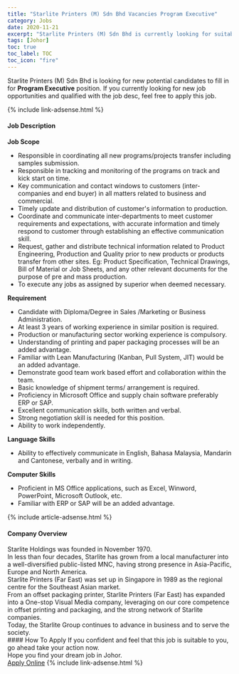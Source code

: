 ```yaml
---
title: "Starlite Printers (M) Sdn Bhd Vacancies Program Executive" 
category: Jobs 
date: 2020-11-21 
excerpt: "Starlite Printers (M) Sdn Bhd is currently looking for suitable person to fill in the Program Executive which positioned at Johor" 
tags: [Johor] 
toc: true 
toc_label: TOC 
toc_icon: "fire" 
--- 
```


<p>Starlite Printers (M) Sdn Bhd is looking for new potential candidates to fill in for <b>Program Executive</b> position. If you currently looking for new job opportunities and qualified with the job desc, feel free to apply this job.
</p>{% include link-adsense.html %} 
<div><div><div><h4>Job Description</h4></div></div><div><div><span><div><div><strong>Job Scope</strong></div><ul><li>Responsible in coordinating all new programs/projects transfer including samples submission.</li><li>Responsible in tracking and monitoring of the programs on track and kick start on time.</li><li>Key communication and contact windows to customers (inter-companies and end buyer) in all matters related to business and commercial.</li><li>Timely update and distribution of customer's information to production.&#160;</li><li>Coordinate and communicate inter-departments to meet customer requirements and expectations, with accurate information and timely respond to customer through establishing an effective communication skill.</li><li>Request, gather and distribute technical information related to Product Engineering, Production and Quality prior to new products or products transfer from other sites. Eg: Product Specification, Technical Drawings, Bill of Material or Job Sheets, and any other relevant documents for the purpose of pre and mass production.</li><li>To execute any jobs as assigned by superior when deemed necessary.</li></ul><div><strong>Requirement</strong></div><ul><li>Candidate with Diploma/Degree in Sales /Marketing or Business Administration.</li><li>At least 3 years of working experience in similar position is required.</li><li>Production or manufacturing sector working experience is compulsory.</li><li>Understanding of printing and paper packaging processes will be an added advantage.&#160;</li><li>Familiar with Lean Manufacturing (Kanban, Pull System, JIT) would be an added advantage.</li><li>Demonstrate good team work based effort and collaboration within the team.</li><li>Basic knowledge of shipment terms/ arrangement is required.</li><li>Proficiency in Microsoft Office and supply chain software preferably ERP or SAP.</li><li>Excellent communication skills, both written and verbal.</li><li>Strong negotiation skill is needed for this position.</li><li>Ability to work independently.</li></ul><div><strong>Language Skills</strong></div><ul><li>Ability to effectively communicate in English, Bahasa Malaysia, Mandarin and Cantonese, verbally and in writing.</li></ul><div><strong>Computer Skills</strong></div><ul><li>Proficient in MS Office applications, such as Excel, Winword, PowerPoint, Microsoft Outlook, etc.</li><li>Familiar with ERP or SAP will be an added advantage.</li></ul></div></span></div></div></div> 
{% include article-adsense.html %} 
<div><div><div><h4>Company Overview</h4></div></div><div><div><span><div><div>
<div>
<div>
<div>Starlite Holdings was founded in November 1970.</div>
<div>In less than&#160;four decades, Starlite has grown from a local manufacturer into a well-diversified public-listed MNC, having strong presence in Asia-Pacific, Europe and North America.</div>
<div>Starlite Printers (Far East) was set up in Singapore in 1989 as the regional centre for the Southeast Asian market.</div>
<div>From an offset packaging printer, Starlite Printers (Far East) has expanded into a One-stop Visual Media company, leveraging on our core competence in offset printing and packaging, and the strong network of Starlite companies.</div>
<div>Today, the&#160;Starlite Group&#160;continues to advance in business and to serve the society.</div>
</div>
</div>
</div></div></span></div></div></div> 
#### How To Apply 
If you confident and feel that this job is suitable to you, go ahead take your action now. <br/> 
Hope you find your dream job in Johor. <br/> 
<a href="https://www.jobstreet.com.my/en/job/program-executive-4428379?jobId=jobstreet-my-job-4428379&sectionRank=21&token=0~91ed01a8-cb65-41c9-887c-9573e698007e&fr=SRP%20View%20In%20New%20Ta" class="btn btn--info" target="_blank" rel="nofollow noopenner">Apply Online</a> 
{% include link-adsense.html %} 